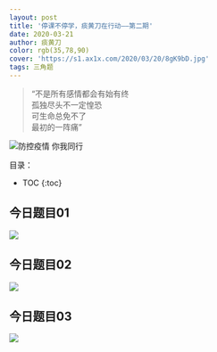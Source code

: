 ```yaml
---
layout: post
title: '停课不停学，痰黄刀在行动——第二期'
date: 2020-03-21
author: 痰黄刀
color: rgb(35,78,90)
cover: 'https://s1.ax1x.com/2020/03/20/8gK9bD.jpg'
tags: 三角题
---
```


> “不是所有感情都会有始有终<br/>孤独尽头不一定惶恐<br/>可生命总免不了<br/>最初的一阵痛”

<img src="https://s1.ax1x.com/2020/03/20/8gK9bD.jpg" alt="防控疫情 你我同行" border="0">

目录：

* TOC
{:toc}

## 今日题目01

![](https://s1.ax1x.com/2020/03/21/8WR9fO.jpg)

## 今日题目02

![](https://s1.ax1x.com/2020/03/21/8WRptK.jpg)

## 今日题目03

![](https://s1.ax1x.com/2020/03/21/8WRSk6.jpg)



